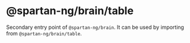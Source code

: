 # @spartan-ng/brain/table

Secondary entry point of `@spartan-ng/brain`. It can be used by importing from `@spartan-ng/brain/table`.
